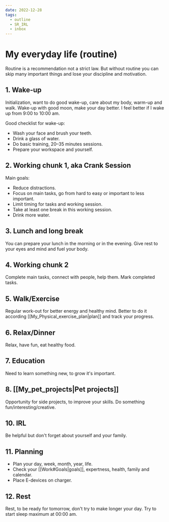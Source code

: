```yaml
---
date: 2022-12-28
tags:
  - outline
  - SR_IRL
  - inbox
---
```


# My everyday life (routine)

Routine is a recommendation not a strict law. But without routine you can skip
many important things and lose your discipline and motivation.

## 1. Wake-up

Initialization, want to do good wake-up, care about my body, warm-up and walk.
Wake-up with good moon, make your day better. I feel better if I wake up from
9:00 to 10:00 am.

Good checklist for wake-up:

- Wash your face and brush your teeth.
- Drink a glass of water.
- Do basic training, 20–35 minutes sessions.
- Prepare your workspace and yourself.

## 2. Working chunk 1, aka Crank Session

Main goals:

- Reduce distractions.
- Focus on main tasks, go from hard to easy or important to less important.
- Limit timing for tasks and working session.
- Take at least one break in this working session.
- Drink more water.

## 3. Lunch and long break

You can prepare your lunch in the morning or in the evening. Give rest to your
eyes and mind and fuel your body.

## 4. Working chunk 2

Complete main tasks, connect with people, help them. Mark completed tasks.

## 5. Walk/Exercise

Regular work-out for better energy and healthy mind. Better to do it according
[[My_Physical_exercise_plan|plan]] and track your progress.

## 6. Relax/Dinner

Relax, have fun, eat healthy food.

## 7. Education

Need to learn something new, to grow it's important.

## 8. [[My_pet_projects|Pet projects]]

Opportunity for side projects, to improve your skills. Do something
fun/interesting/creative.

## 10. IRL

Be helpful but don't forget about yourself and your family.

## 11. Planning

- Plan your day, week, month, year, life.
- Check your [[Work#Goals|goals]], expertness, health, family and calendar.
- Place E-devices on charger.

## 12. Rest

Rest, to be ready for tomorrow, don't try to make longer your day. Try to start
sleep maximum at 00:00 am.

